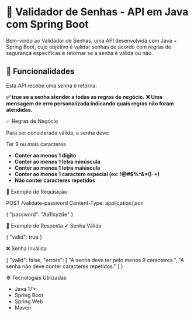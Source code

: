 # 🔐 Validador de Senhas - API em Java com Spring Boot

Bem-vindo ao Validador de Senhas, uma API desenvolvida com Java + Spring Boot, cujo objetivo é validar senhas de acordo com regras de segurança específicas e retornar se a senha é válida ou não.

## 📌 Funcionalidades

Esta API recebe uma senha e retorna:

**✅ true se a senha atender a todas as regras de negócio.**
**❌ Uma mensagem de erro personalizada indicando quais regras não foram atendidas.**

✅ Regras de Negócio

Para ser considerada válida, a senha deve:

Ter 9 ou mais caracteres

- **Conter ao menos 1 dígito**
- **Conter ao menos 1 letra minúscula**
- **Conter ao menos 1 letra maiúscula**
- **Conter ao menos 1 caractere especial (ex: !@#$%^&*()-+)**
- **Não conter caracteres repetidos**

🔄 Exemplo de Requisição

POST /validate-password
Content-Type: application/json

{
  "password": "Aa1!xyzde"
}

🔄 Exemplo de Resposta
✔ Senha Válida

{
  "valid": true
}

❌ Senha Inválida

{
  "valid": false,
  "errors": [
    "A senha deve ter pelo menos 9 caracteres.",
    "A senha não deve conter caracteres repetidos."
  ]
}

⚙️ Tecnologias Utilizadas
- Java 17+
- Spring Boot
- Spring Web
- Maven
